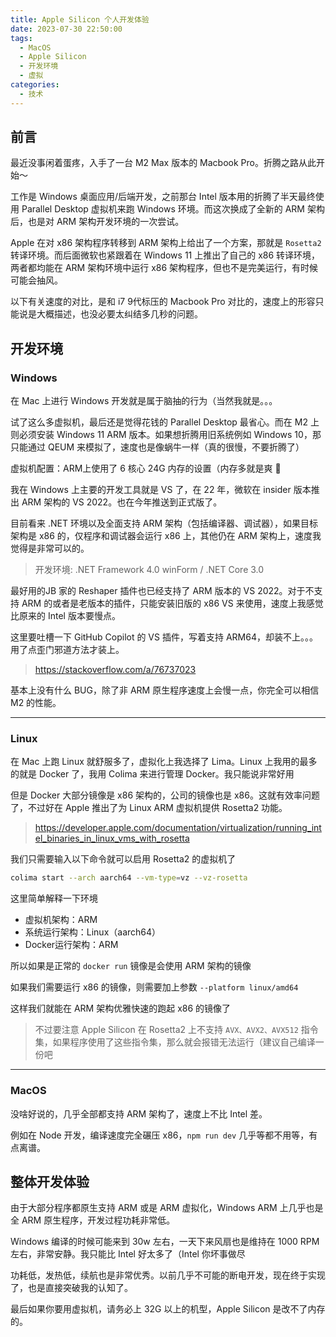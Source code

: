 ```yaml
---
title: Apple Silicon 个人开发体验
date: 2023-07-30 22:50:00
tags:
  - MacOS
  - Apple Silicon
  - 开发环境
  - 虚拟
categories:
  - 技术
---
```


## 前言

最近没事闲着蛋疼，入手了一台 M2 Max 版本的 Macbook Pro。折腾之路从此开始～

工作是 Windows 桌面应用/后端开发，之前那台 Intel 版本用的折腾了半天最终使用 Parallel Desktop 虚拟机来跑 Windows 环境。而这次换成了全新的 ARM 架构后，也是对 ARM 架构开发环境的一次尝试。

Apple 在对 x86 架构程序转移到 ARM 架构上给出了一个方案，那就是 `Rosetta2` 转译环境。而后面微软也紧跟着在 Windows 11 上推出了自己的 x86 转译环境，两者都均能在 ARM 架构环境中运行 x86 架构程序，但也不是完美运行，有时候可能会抽风。

以下有关速度的对比，是和 i7 9代标压的 Macbook Pro 对比的，速度上的形容只能说是大概描述，也没必要太纠结多几秒的问题。

## 开发环境

### Windows

在 Mac 上进行 Windows 开发就是属于脑抽的行为（当然我就是。。。

试了这么多虚拟机，最后还是觉得花钱的 Parallel Desktop 最省心。而在 M2 上则必须安装 Windows 11 ARM 版本。如果想折腾用旧系统例如 Windows 10，那只能通过 QEUM 来模拟了，速度也是像蜗牛一样（真的很慢，不要折腾了）

虚拟机配置：ARM上使用了 6 核心 24G 内存的设置（内存多就是爽 🤣

我在 Windows 上主要的开发工具就是 VS 了，在 22 年，微软在 insider 版本推出 ARM 架构的 VS 2022。也在今年推送到正式版了。

目前看来 .NET 环境以及全面支持 ARM 架构（包括编译器、调试器），如果目标架构是 x86 的，仅程序和调试器会运行 x86 上，其他仍在 ARM 架构上，速度我觉得是非常可以的。

> 开发环境: .NET Framework 4.0 winForm / .NET Core 3.0

最好用的JB 家的 Reshaper 插件也已经支持了 ARM 版本的 VS 2022。对于不支持 ARM 的或者是老版本的插件，只能安装旧版的 x86 VS 来使用，速度上我感觉比原来的 Intel 版本要慢点。

这里要吐槽一下 GitHub Copilot 的 VS 插件，写着支持 ARM64，却装不上。。。用了点歪门邪道方法才装上。

> https://stackoverflow.com/a/76737023

基本上没有什么 BUG，除了非 ARM 原生程序速度上会慢一点，你完全可以相信 M2 的性能。

---

### Linux

在 Mac 上跑 Linux 就舒服多了，虚拟化上我选择了 Lima。Linux 上我用的最多的就是 Docker 了，我用 Colima 来进行管理 Docker。我只能说非常好用

但是 Docker 大部分镜像是 x86 架构的，公司的镜像也是 x86。这就有效率问题了，不过好在 Apple 推出了为 Linux ARM 虚拟机提供 Rosetta2 功能。

> https://developer.apple.com/documentation/virtualization/running_intel_binaries_in_linux_vms_with_rosetta

我们只需要输入以下命令就可以启用 Rosetta2 的虚拟机了

```bash
colima start --arch aarch64 --vm-type=vz --vz-rosetta
```

这里简单解释一下环境

- 虚拟机架构：ARM 
- 系统运行架构：Linux（aarch64）
- Docker运行架构：ARM

所以如果是正常的 `docker run` 镜像是会使用 ARM 架构的镜像

如果我们需要运行 x86 的镜像，则需要加上参数 `--platform linux/amd64`

这样我们就能在 ARM 架构优雅快速的跑起 x86 的镜像了

> 不过要注意 Apple Silicon 在 Rosetta2 上不支持 `AVX、AVX2、AVX512` 指令集，如果程序使用了这些指令集，那么就会报错无法运行（建议自己编译一份吧

---

### MacOS

没啥好说的，几乎全部都支持 ARM 架构了，速度上不比 Intel 差。

例如在 Node 开发，编译速度完全碾压 x86，`npm run dev` 几乎等都不用等，有点离谱。

## 整体开发体验

由于大部分程序都原生支持 ARM 或是 ARM 虚拟化，Windows ARM 上几乎也是全 ARM 原生程序，开发过程功耗非常低。

Windows 编译的时候可能来到 30w 左右，一天下来风扇也是维持在 1000 RPM 左右，非常安静。我只能比 Intel 好太多了（Intel 你坏事做尽

功耗低，发热低，续航也是非常优秀。以前几乎不可能的断电开发，现在终于实现了，也是直接突破我的认知了。

最后如果你要用虚拟机，请务必上 32G 以上的机型，Apple Silicon 是改不了内存的。